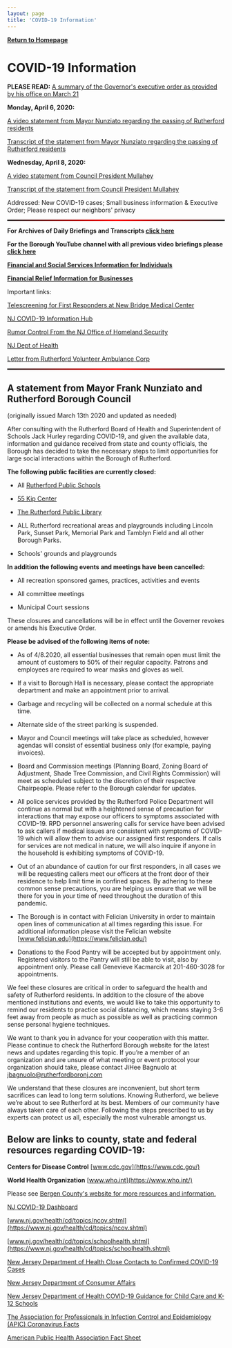 ```yaml
---
layout: page
title: 'COVID-19 Information'
---
```


<style>
  hr {
    background: red;
    background-image: linear-gradient(to right, #333, red, #333);
    border: 0;
    height: 3px;
    width: 100%;
  }
</style>

[**Return to Homepage**](/)

# COVID-19 Information


**PLEASE READ:** [A summary of the Governor's executive order as provided by his office on March 21](https://storage.googleapis.com/static.rutherford-nj.com/covid/Summary%20of%20EO%20107%20and%20EO%20108.pdf)

**Monday, April 6, 2020:** 

[A video statement from Mayor Nunziato regarding the passing of Rutherford residents](https://youtu.be/IGAjyrJTJnY)

[Transcript of the statement from Mayor Nunziato regarding the passing of Rutherford residents](https://storage.googleapis.com/static.rutherford-nj.com/covid/April%206%202020%20Mayor%20Statement.pdf)

**Wednesday, April 8, 2020:** 

[A video statement from Council President Mullahey](https://www.youtube.com/watch?v=KbFRgqzher4)

[Transcript of the statement from Council President Mullahey](https://storage.googleapis.com/static.rutherford-nj.com/covid/April%208%202020%20Tom%20Mullahey.pdf)

Addressed: New COVID-19 cases; Small business information & Executive Order; Please respect our neighbors' privacy

---

**For Archives of Daily Briefings and Transcripts [click here](/covid-archives/)**

**For the Borough YouTube channel with all previous video briefings please [click here](https://www.youtube.com/channel/UCeXmkDZGR1XKSc5hMMoaUlQ/)**

[**Financial and Social Services Information for Individuals**](/covid-financial-info-individuals/)

[**Financial Relief Information for Businesses**](/covid-business-information/)

Important links: 

[Telescreening for First Responders at New Bridge Medical Center](https://www.newbridgehealth.org/bergen-covid19-screening/)

[NJ COVID-19 Information Hub](https://covid19.nj.gov/)

[Rumor Control From the NJ Office of Homeland Security](https://www.njhomelandsecurity.gov/covid19)

[NJ Dept of Health](https://www.nj.gov/health/)

[Letter from Rutherford Volunteer Ambulance Corp](https://storage.googleapis.com/static.rutherford-nj.com/covid/EMS%20Statement.docx.pdf)

---

## A statement from Mayor Frank Nunziato and Rutherford Borough Council 

(originally issued March 13th 2020 and updated as needed)

After consulting with the Rutherford Board of Health and Superintendent of Schools Jack Hurley regarding COVID-19, and given the available data, information and guidance received from state and county officials, the Borough has decided to take the necessary steps to limit opportunities for large social interactions within the Borough of Rutherford. 

**The following public facilities are currently closed:**

- All [Rutherford Public Schools](https://www.rutherfordschools.org/)

- [55 Kip Center](https://www.55kipcenter.org/)

- [The Rutherford Public Library](https://www.rutherfordlibrary.org/)

- ALL Rutherford recreational areas and playgrounds including Lincoln Park, Sunset Park, Memorial Park and Tamblyn Field and all other Borough Parks. 

- Schools' grounds and playgrounds

**In addition the following events and meetings have been cancelled:**

- All recreation sponsored games, practices, activities and events 

- All committee meetings

- Municipal Court sessions

These closures and cancellations will be in effect until the Governer revokes or amends his Executive Order.  

**Please be advised of the following items of note:**

- As of 4/8.2020, all essential businesses that remain open must limit the amount of customers to 50% of their regular capacity. Patrons and employees are required to wear masks and gloves as well.

- If a visit to Borough Hall is necessary, please contact the appropriate department and make an appointment prior to arrival. 

- Garbage and recycling will be collected on a normal schedule at this time.

- Alternate side of the street parking is suspended.

- Mayor and Council meetings will take place as scheduled, however agendas will consist of essential business only (for example, paying invoices). 

- Board and Commission meetings (Planning Board, Zoning Board of Adjustment, Shade Tree Commission, and Civil Rights Commission) will meet as scheduled subject to the discretion of their respective Chairpeople. Please refer to the Borough calendar for updates.   

- All police services provided by the Rutherford Police Department will continue as normal but with a heightened sense of precaution for interactions that may expose our officers to symptoms associated with COVID-19.  RPD personnel answering calls for service have been advised to ask callers if medical issues are consistent with symptoms of COVID-19 which will allow them to advise our assigned first responders.  If calls for services are not medical in nature, we will also inquire if anyone in the household is exhibiting symptoms of COVID-19.  

- Out of an abundance of caution for our first responders, in all cases we will be requesting callers meet our officers at the front door of their residence to help limit time in confined spaces. By adhering to these common sense precautions, you are helping us ensure that we will be there for you in your time of need throughout the duration of this pandemic.

- The Borough is in contact with Felician University in order to maintain open lines of communication at all times regarding this issue. For additional information please visit the Felician website [www.felician.edu](https://www.felician.edu/) 

- Donations to the Food Pantry will be accepted but by appointment only. Registered visitors to the Pantry will still be able to visit, also by appointment only. Please call Genevieve Kacmarcik at 201-460-3028 for appointments.

We feel these closures are critical in order to safeguard the health and safety of Rutherford residents. In addition to the closure of the above mentioned institutions and events, we would like to take this opportunity to remind our residents to practice social distancing, which means staying 3-6 feet away from people as much as possible as well as practicing common sense personal hygiene techniques. 
 
We want to thank you in advance for your cooperation with this matter. Please continue to check the Rutherford Borough website for the latest news and updates regarding this topic. If you’re a member of an organization and are unsure of what meeting or event protocol your organization should take, please contact JiHee Bagnuolo at jbagnuolo@rutherfordboronj.com

We understand that these closures are inconvenient, but short term sacrifices can lead to long term solutions. Knowing Rutherford, we believe we’re about to see Rutherford at its best. Members of our community have always taken care of each other. Following the steps prescribed to us by experts can protect us all, especially the most vulnerable amongst us. 


## Below are links to county, state and federal resources regarding COVID-19:


**Centers for Disease Control** [www.cdc.gov](https://www.cdc.gov/)

**World Health Organization** [www.who.int](https://www.who.int/)

Please see [Bergen County's website for more resources and information.](https://www.co.bergen.nj.us/health-promotion/2019-novel-corona-virus) 

[NJ COVID-19 Dashboard](https://www.nj.gov/health/cd/topics/covid2019_dashboard.shtml)

[www.nj.gov/health/cd/topics/ncov.shtml](https://www.nj.gov/health/cd/topics/ncov.shtml)

[www.nj.gov/health/cd/topics/schoolhealth.shtml](https://www.nj.gov/health/cd/topics/schoolhealth.shtml)

[New Jersey Department of Health Close Contacts to Confirmed COVID-19 Cases](https://storage.googleapis.com/static.rutherford-nj.com/covid/FAQs_For_Close_Contacts_and_People_Being_Tested_3_15_20.108128.pdf)

[New Jersey Department of Consumer Affairs](https://www.njconsumeraffairs.gov/COVID19/Pages/default.aspx)

[New Jersey Department of Health
COVID-19 Guidance for Child Care and K-12 Schools](https://storage.googleapis.com/static.rutherford-nj.com/covid/COVID19_schools_FINAL_3.2.20.pdf)

[The Association for Professionals in Infection Control and Epidemiology (APIC) Coronavirus Facts](https://storage.googleapis.com/static.rutherford-nj.com/covid/02420_Coronavirus_HiresNoBleed.pdf)

[American Public Health Association Fact Sheet](https://storage.googleapis.com/static.rutherford-nj.com/covid/GetReady-2019nCovFactSheet.pdf)
